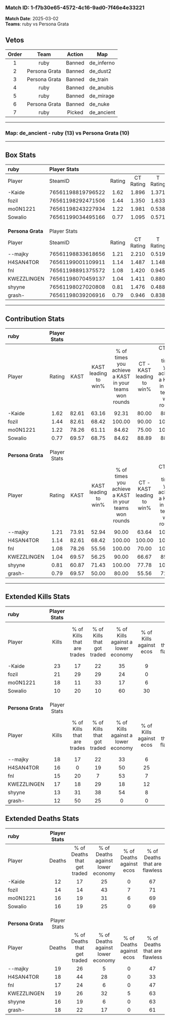 ### Match ID: 1-f7b30e65-4572-4c16-9ad0-7f46e4e33221  
**Match Date**: 2025-03-02  
**Teams**: ruby vs Persona Grata  

## Vetos  

| Order | Team | Action | Map |
| :---: | :--: | :----: | --- |
| 1 | ruby | Banned | de_inferno |
| 2 | Persona Grata | Banned | de_dust2 |
| 3 | Persona Grata | Banned | de_train |
| 4 | ruby | Banned | de_anubis |
| 5 | ruby | Banned | de_mirage |
| 6 | Persona Grata | Banned | de_nuke |
| 7 | ruby | Picked | de_ancient |

---  

### **Map**: de_ancient - ruby (13) vs Persona Grata (10)  
---  

## Box Stats  

| **ruby**          | Player Stats      |        |           |          |       |       |       |         |        |      |     |
| :- | :- | :-: | :-: | :-: | :-: | :-: | :-: | :-: | :-: | :-: | :-: |
| Player            | SteamID           | Rating | CT Rating | T Rating | KAST  |  ADR  | Kills | Assists | Deaths | K/D  | HS% |
| -Kaide            | 76561198819796522 |  1.62  |   1.896   |  1.371   | 82.61 | 105.1 |  23   |    8    |   12   | 1.92 | 60  |
| fozil             | 76561198292471506 |  1.44  |   1.350   |  1.633   | 82.61 | 88.5  |  21   |    6    |   14   | 1.50 | 61  |
| mo0N1221          | 76561198243227934 |  1.22  |   1.981   |  0.538   | 78.26 | 80.1  |  18   |    6    |   16   | 1.13 | 44  |
| Sowalio           | 76561199034495166 |  0.77  |   1.095   |  0.571   | 69.57 | 53.3  |  10   |    6    |   16   | 0.63 | 70  |
|                   |                   |        |           |          |       |       |       |         |        |      |     |
|                   |                   |        |           |          |       |       |       |         |        |      |     |
|                   |                   |        |           |          |       |       |       |         |        |      |     |
| **Persona Grata** | Player Stats      |        |           |          |       |       |       |         |        |      |     |
| Player            | SteamID           | Rating | CT Rating | T Rating | KAST  |  ADR  | Kills | Assists | Deaths | K/D  | HS% |
| --majky           | 76561198833618656 |  1.21  |   2.210   |  0.519   | 73.91 | 105.6 |  18   |    8    |   19   | 0.95 | 61  |
| H4SAN4TOR         | 76561199001109911 |  1.14  |   1.487   |  1.148   | 82.61 | 78.7  |  16   |    9    |   18   | 0.89 | 43  |
| fnl               | 76561198891375572 |  1.08  |   1.420   |  0.945   | 78.26 | 75.8  |  15   |    8    |   17   | 0.88 | 20  |
| KWEZZLINGEN       | 76561198070459137 |  1.04  |   1.411   |  0.880   | 69.57 | 77.3  |  17   |    6    |   19   | 0.89 | 64  |
| shyyne            | 76561198027020808 |  0.81  |   1.476   |  0.488   | 60.87 | 53.9  |  13   |    4    |   16   | 0.81 | 69  |
| grash-            | 76561198039206916 |  0.79  |   0.946   |  0.838   | 69.57 | 54.3  |  12   |    4    |   18   | 0.67 | 50  |
---  

## Contribution Stats  

| **ruby**          | Player Stats |       |                      |                                                        |                           |                                                             |                          |                                                            |
| :- | :-: | :-: | :-: | :-: | :-: | :-: | :-: | :-: |
| Player            |    Rating    | KAST  | KAST leading to win% | % of times you achieve a KAST in your teams won rounds | CT - KAST leading to win% | CT - % of times you achieve a KAST in your teams won rounds | T - KAST leading to win% | T - % of times you achieve a KAST in your teams won rounds |
| -Kaide            |     1.62     | 82.61 |        63.16         |                         92.31                          |           80.00           |                            88.89                            |          44.44           |                           100.00                           |
| fozil             |     1.44     | 82.61 |        68.42         |                         100.00                         |           90.00           |                           100.00                            |          44.44           |                           100.00                           |
| mo0N1221          |     1.22     | 78.26 |        61.11         |                         84.62                          |           75.00           |                           100.00                            |          33.33           |                           50.00                            |
| Sowalio           |     0.77     | 69.57 |        68.75         |                         84.62                          |           88.89           |                            88.89                            |          42.86           |                           75.00                            |
|                   |              |       |                      |                                                        |                           |                                                             |                          |                                                            |
|                   |              |       |                      |                                                        |                           |                                                             |                          |                                                            |
|                   |              |       |                      |                                                        |                           |                                                             |                          |                                                            |
| **Persona Grata** | Player Stats |       |                      |                                                        |                           |                                                             |                          |                                                            |
| Player            |    Rating    | KAST  | KAST leading to win% | % of times you achieve a KAST in your teams won rounds | CT - KAST leading to win% | CT - % of times you achieve a KAST in your teams won rounds | T - KAST leading to win% | T - % of times you achieve a KAST in your teams won rounds |
| --majky           |     1.21     | 73.91 |        52.94         |                         90.00                          |           63.64           |                           100.00                            |          33.33           |                           66.67                            |
| H4SAN4TOR         |     1.14     | 82.61 |        68.42         |                         100.00                         |          100.00           |                           100.00                            |          40.00           |                           100.00                           |
| fnl               |     1.08     | 78.26 |        55.56         |                         100.00                         |           70.00           |                           100.00                            |          37.50           |                           100.00                           |
| KWEZZLINGEN       |     1.04     | 69.57 |        56.25         |                         90.00                          |           66.67           |                            85.71                            |          42.86           |                           100.00                           |
| shyyne            |     0.81     | 60.87 |        71.43         |                         100.00                         |           77.78           |                           100.00                            |          60.00           |                           100.00                           |
| grash-            |     0.79     | 69.57 |        50.00         |                         80.00                          |           55.56           |                            71.43                            |          42.86           |                           100.00                           |
---  

## Extended Kills Stats  

| **ruby**          | Player Stats |                            |                            |                                    |                         |                              |                                 |                                       |                    |           |
| :- | :-: | :-: | :-: | :-: | :-: | :-: | :-: | :-: | :-: | :-: |
| Player            |    Kills     | % of Kills that are trades | % of Kills that got traded | % of Kills against a lower economy | % of Kills against ecos | % of Kills that are flawless | % of Kills that are close duels | % of Kills that are assisted by flash | Pistol Round Kills | AWP Kills |
| -Kaide            |      23      |             17             |             22             |                 35                 |            9            |              48              |                9                |                  17                   |         0          |     0     |
| fozil             |      21      |             29             |             29             |                 24                 |            0            |              57              |               10                |                  10                   |         0          |     3     |
| mo0N1221          |      18      |             11             |             33             |                 17                 |            6            |              56              |               11                |                   0                   |         7          |     4     |
| Sowalio           |      10      |             20             |             10             |                 60                 |           30            |              70              |                0                |                   0                   |         0          |     0     |
|                   |              |                            |                            |                                    |                         |                              |                                 |                                       |                    |           |
|                   |              |                            |                            |                                    |                         |                              |                                 |                                       |                    |           |
|                   |              |                            |                            |                                    |                         |                              |                                 |                                       |                    |           |
| **Persona Grata** | Player Stats |                            |                            |                                    |                         |                              |                                 |                                       |                    |           |
| Player            |    Kills     | % of Kills that are trades | % of Kills that got traded | % of Kills against a lower economy | % of Kills against ecos | % of Kills that are flawless | % of Kills that are close duels | % of Kills that are assisted by flash | Pistol Round Kills | AWP Kills |
| --majky           |      18      |             17             |             22             |                 33                 |            6            |              61              |               11                |                   6                   |         0          |     5     |
| H4SAN4TOR         |      16      |             0              |             19             |                 50                 |           25            |              50              |                0                |                  13                   |         0          |     1     |
| fnl               |      15      |             20             |             7              |                 53                 |            7            |              53              |                7                |                   7                   |         1          |     0     |
| KWEZZLINGEN       |      17      |             18             |             29             |                 18                 |           12            |              65              |                0                |                   0                   |         0          |     0     |
| shyyne            |      13      |             31             |             38             |                 54                 |            8            |              69              |                8                |                   0                   |         0          |     2     |
| grash-            |      12      |             50             |             25             |                 0                  |            0            |              58              |                0                |                   0                   |         0          |     1     |
## Extended Deaths Stats  

| **ruby**          | Player Stats |                             |                                   |                          |                               |                            |                           |               |
| :- | :-: | :-: | :-: | :-: | :-: | :-: | :-: | :-: |
| Player            |    Deaths    | % of Deaths that get traded | % of Deaths against lower economy | % of Deaths against ecos | % of Deaths that are flawless | % of Deaths that are close | % of Deaths while blinded | Deaths to AWP |
| -Kaide            |      12      |             17              |                25                 |            0             |              67               |             8              |             0             |       0       |
| fozil             |      14      |             14              |                43                 |            7             |              71               |             0              |             0             |       0       |
| mo0N1221          |      16      |             19              |                31                 |            6             |              69               |             6              |             0             |       1       |
| Sowalio           |      16      |             19              |                25                 |            0             |              69               |             6              |             6             |       0       |
|                   |              |                             |                                   |                          |                               |                            |                           |               |
|                   |              |                             |                                   |                          |                               |                            |                           |               |
|                   |              |                             |                                   |                          |                               |                            |                           |               |
| **Persona Grata** | Player Stats |                             |                                   |                          |                               |                            |                           |               |
| Player            |    Deaths    | % of Deaths that get traded | % of Deaths against lower economy | % of Deaths against ecos | % of Deaths that are flawless | % of Deaths that are close | % of Deaths while blinded | Deaths to AWP |
| --majky           |      19      |             26              |                 5                 |            0             |              47               |             16             |            11             |       1       |
| H4SAN4TOR         |      18      |             44              |                28                 |            0             |              33               |             6              |             6             |       0       |
| fnl               |      17      |             24              |                 6                 |            0             |              47               |             6              |             6             |       0       |
| KWEZZLINGEN       |      19      |             26              |                32                 |            5             |              63               |             0              |            11             |       2       |
| shyyne            |      16      |             19              |                 6                 |            0             |              63               |             6              |             6             |       3       |
| grash-            |      18      |             22              |                17                 |            0             |              61               |             6              |            11             |       1       |
